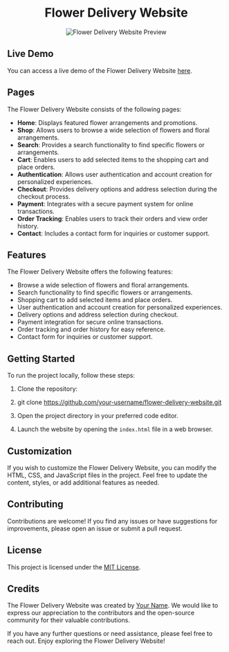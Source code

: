 <h1 align="center">Flower Delivery Website</h1>

<p align="center">
  <img src="src/assest/preview.png" alt="Flower Delivery Website Preview">
</p>

## Live Demo

You can access a live demo of the Flower Delivery Website [here](https://your-username.github.io/flower-delivery-website).

## Pages

The Flower Delivery Website consists of the following pages:

- **Home**: Displays featured flower arrangements and promotions.
- **Shop**: Allows users to browse a wide selection of flowers and floral arrangements.
- **Search**: Provides a search functionality to find specific flowers or arrangements.
- **Cart**: Enables users to add selected items to the shopping cart and place orders.
- **Authentication**: Allows user authentication and account creation for personalized experiences.
- **Checkout**: Provides delivery options and address selection during the checkout process.
- **Payment**: Integrates with a secure payment system for online transactions.
- **Order Tracking**: Enables users to track their orders and view order history.
- **Contact**: Includes a contact form for inquiries or customer support.

## Features

The Flower Delivery Website offers the following features:

- Browse a wide selection of flowers and floral arrangements.
- Search functionality to find specific flowers or arrangements.
- Shopping cart to add selected items and place orders.
- User authentication and account creation for personalized experiences.
- Delivery options and address selection during checkout.
- Payment integration for secure online transactions.
- Order tracking and order history for easy reference.
- Contact form for inquiries or customer support.

## Getting Started

To run the project locally, follow these steps:

1. Clone the repository:
2. git clone https://github.com/your-username/flower-delivery-website.git

2. Open the project directory in your preferred code editor.

3. Launch the website by opening the `index.html` file in a web browser.

## Customization

If you wish to customize the Flower Delivery Website, you can modify the HTML, CSS, and JavaScript files in the project. Feel free to update the content, styles, or add additional features as needed.

## Contributing

Contributions are welcome! If you find any issues or have suggestions for improvements, please open an issue or submit a pull request.

## License

This project is licensed under the [MIT License](LICENSE).

## Credits

The Flower Delivery Website was created by [Your Name](https://github.com/your-username). We would like to express our appreciation to the contributors and the open-source community for their valuable contributions.

If you have any further questions or need assistance, please feel free to reach out. Enjoy exploring the Flower Delivery Website!

